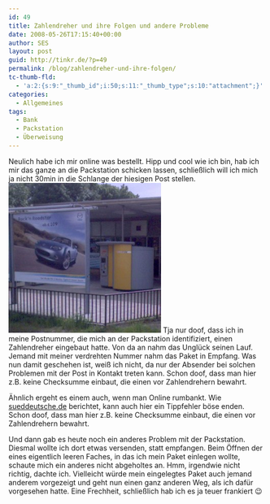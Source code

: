 ```yaml
---
id: 49
title: Zahlendreher und ihre Folgen und andere Probleme
date: 2008-05-26T17:15:40+00:00
author: SES
layout: post
guid: http://tinkr.de/?p=49
permalink: /blog/zahlendreher-und-ihre-folgen/
tc-thumb-fld:
  - 'a:2:{s:9:"_thumb_id";i:50;s:11:"_thumb_type";s:10:"attachment";}'
categories:
  - Allgemeines
tags:
  - Bank
  - Packstation
  - Überweisung
---
```

Neulich habe ich mir online was bestellt. Hipp und cool wie ich bin, hab ich mir das ganze an die Packstation schicken lassen, schließlich will ich mich ja nicht 30min in die Schlange der hiesigen Post stellen.
<img loading="lazy" src="/assets/2008/05/packstation-300x295.jpg" alt="Packstation" title="packstation" width="300" height="295" class="alignnone size-medium wp-image-50" />
Tja nur doof, dass ich in meine Postnummer, die mich an der Packstation identifiziert, einen Zahlendreher eingebaut hatte. Von da an nahm das Unglück seinen Lauf. Jemand mit meiner verdrehten Nummer nahm das Paket in Empfang. Was nun damit geschehen ist, weiß ich nicht, da nur der Absender bei solchen Problemen mit der Post in Kontakt treten kann.
Schon doof, dass man hier z.B. keine Checksumme einbaut, die einen vor Zahlendrehern bewahrt.

Ähnlich ergeht es einem auch, wenn man Online rumbankt. Wie [sueddeutsche.de](http://www.sueddeutsche.de/,ra9l1/finanzen/artikel/105/176570/) berichtet, kann auch hier ein Tippfehler böse enden. Schon doof, dass man hier z.B. keine Checksumme einbaut, die einen vor Zahlendrehern bewahrt.

Und dann gab es heute noch ein anderes Problem mit der Packstation. Diesmal wollte ich dort etwas versenden, statt empfangen. Beim Öffnen der eines eigentlich leeren Faches, in das ich mein Paket einlegen wollte, schaute mich ein anderes nicht abgeholtes an. Hmm, irgendwie nicht richtig, dachte ich. Vielleicht würde mein eingelegtes Paket auch jemand anderem vorgezeigt und geht nun einen ganz anderen Weg, als ich dafür vorgesehen hatte. Eine Frechheit, schließlich hab ich es ja teuer frankiert 😉
